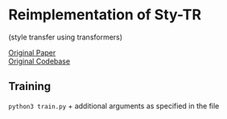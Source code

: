 # Reimplementation of Sty-TR 
(style transfer using transformers)
<!-- add link -->
[Original Paper](https://arxiv.org/pdf/2105.14576) \
[Original Codebase](https://github.com/diyiiyiii/StyTR-2)

## Training
`python3 train.py` + additional arguments as specified in the file
